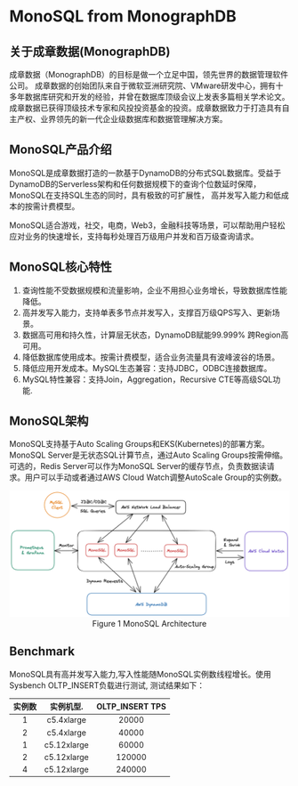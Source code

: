 # MonoSQL from MonographDB

## 关于成章数据(MonographDB)
成章数据（MonographDB）的目标是做一个立足中国，领先世界的数据管理软件公司。
成章数据的创始团队来自于微软亚洲研究院、VMware研发中心，拥有十多年数据库研究和开发的经验，并曾在数据库顶级会议上发表多篇相关学术论文。
成章数据已获得顶级技术专家和风投投资基金的投资。成章数据致力于打造具有自主产权、业界领先的新一代企业级数据库和数据管理解决方案。

## MonoSQL产品介绍
MonoSQL是成章数据打造的一款基于DynamoDB的分布式SQL数据库。受益于DynamoDB的Serverless架构和任何数据规模下的查询个位数延时保障，MonoSQL在支持SQL生态的同时，具有极致的可扩展性，
高并发写入能力和低成本的按需计费模型。

MonoSQL适合游戏，社交，电商，Web3，金融科技等场景，可以帮助用户轻松应对业务的快速增长，支持每秒处理百万级用户并发和百万级查询请求。

## MonoSQL核心特性
1. 查询性能不受数据规模和流量影响，企业不用担心业务增长，导致数据库性能降低。
2. 高并发写入能力，支持单表多节点并发写入，支撑百万级QPS写入、更新场景。
3. 数据高可用和持久性，计算层无状态，DynamoDB赋能99.999% 跨Region高可用。
4. 降低数据库使用成本。按需计费模型，适合业务流量具有波峰波谷的场景。
5. 降低应用开发成本。MySQL生态兼容：支持JDBC，ODBC连接数据库。
6. MySQL特性兼容：支持Join，Aggregation，Recursive CTE等高级SQL功能.

## MonoSQL架构
MonoSQL支持基于Auto Scaling Groups和EKS(Kubernetes)的部署方案。MonoSQL Server是无状态SQL计算节点，通过Auto Scaling Groups按需伸缩。可选的，Redis Server可以作为MonoSQL Server的缓存节点，负责数据读请求。用户可以手动或者通过AWS Cloud Watch调整AutoScale Group的实例数。

<p align="center">
<img src="images/monosql.png">
Figure 1 MonoSQL Architecture
</p>

## Benchmark
MonoSQL具有高并发写入能力,写入性能随MonoSQL实例数线程增长。使用Sysbench OLTP_INSERT负载进行测试, 测试结果如下：

|  实例数  | 实例机型.    | OLTP_INSERT TPS |
|  :----: | :----:      |:----:           |
|   1     | c5.4xlarge  | 20000           |
|   2     | c5.4xlarge  | 40000           |
|   1     | c5.12xlarge | 60000           |
|   2     | c5.12xlarge | 120000          |
|   4     | c5.12xlarge | 240000          |



